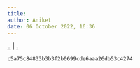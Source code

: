 ```yaml
---
title: 
author: Aniket
date: 06 October 2022, 16:36
---
```


<link rel="stylesheet" href="/Users/aniket/_files/1/style3.css">

[..](..) | [.](.)





```
c5a75c84833b3b3f2b0699cde6aaa26db53c4274
```
